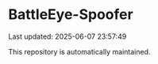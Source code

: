 # BattleEye-Spoofer

Last updated: 2025-06-07 23:57:49

This repository is automatically maintained.
